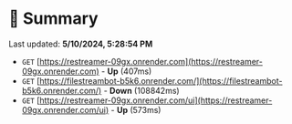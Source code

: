 # 📖 Summary
Last updated: **5/10/2024, 5:28:54 PM**

- `GET` [https://restreamer-09gx.onrender.com](https://restreamer-09gx.onrender.com) - **Up** (407ms)
- `GET` [https://filestreambot-b5k6.onrender.com/](https://filestreambot-b5k6.onrender.com/) - **Down** (108842ms)
- `GET` [https://restreamer-09gx.onrender.com/ui](https://restreamer-09gx.onrender.com/ui) - **Up** (573ms)
